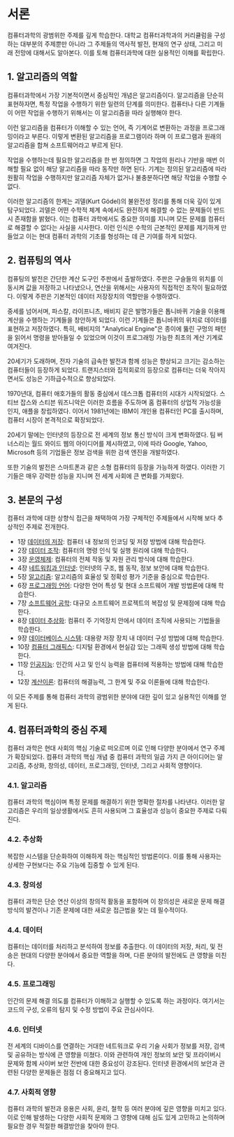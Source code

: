# **서론**
컴퓨터과학의 광범위한 주제를 깊게 학습한다. 대학교 컴퓨터과학과의 커리큘럼을 구성하는 대부분의 주제뿐만 아니라 그 주제들의 역사적 발전, 현재의 연구 상태, 그리고 미래 전망에 대해서도 알아본다. 이를 토해 컴퓨터과학에 대한 실용적인 이해를 확립한다.

## **1. 알고리즘의 역할**
컴퓨터과학에서 가장 기본적이면서 중심적인 개념은 알고리즘이다. 알고리즘을 단순히 표현하자면, 특정 작업을 수행하기 위한 일련의 단계를 의미한다. 컴퓨터나 다른 기계들이 어떤 작업을 수행하기 위해서는 이 알고리즘을 따라 실행해야 한다.

이런 알고리즘을 컴퓨터가 이해할 수 있는 언어, 즉 기계어로 변환하는 과정을 프로그래밍이라고 부른다. 이렇게 변환된 알고리즘을 프로그램이라 하며 이 프로그램과 원래의 알고리즘을 합쳐 소프트웨어라고 부르게 된다.

작업을 수행하는데 필요한 알고리즘을 한 번 정의하면 그 작업의 원리나 기반을 매번 이해할 필요 없이 해당 알고리즘을 따라 동작만 하면 된다. 기계는 정의된 알고리즘에 따라 원활히 작업을 수행하지만 알고리즘 자체가 없거나 불충분하다면 해당 작업을 수행할 수 없다.

이러한 알고리즘의 한계는 괴델(Kurt Gödel)의 불완전성 정리를 통해 더욱 깊이 있게 탐구되었다. 괴델은 어떤 수학적 체계 속에서도 완전하게 해결할 수 없는 문제들이 반드시 존재함을 밝혔다. 이는 컴퓨터 과학에서도 중요한 의미를 지니며 모든 문제를 컴퓨터로 해결할 수 없다는 사실을 시사한다. 이런 인식은 수학의 근본적인 문제를 제기하게 만들었고 이는 현대 컴퓨터 과학의 기초를 형성하는 데 큰 기여를 하게 되었다.

## **2. 컴퓨팅의 역사**
컴퓨팅의 발전은 간단한 계산 도구인 주판에서 출발하였다. 주판은 구슬들의 위치를 이동시켜 값을 저장하고 나타냈으나, 연산을 위해서는 사용자의 직접적인 조작이 필요하였다. 이렇게 주판은 기본적인 데이터 저장장치의 역할만을 수행하였다.

중세를 넘어서며, 파스칼, 라이프니츠, 배비지 같은 발명가들은 톱니바퀴 기술을 이용해 계산을 수행하는 기계들을 창안하게 되었다. 이런 기계들은 톱니바퀴의 위치로 데이터를 표현하고 저장하였다. 특히, 배비지의 "Analytical Engine"은 종이에 뚫린 구멍의 패턴을 읽어서 명령을 받아들일 수 있었으며 이것이 프로그래밍 가능한 최초의 계산 기계로 여겨진다.

20세기가 도래하며, 전자 기술의 급속한 발전과 함께 성능은 향상되고 크기는 감소하는 컴퓨터들이 등장하게 되었다. 트랜지스터와 집적회로의 등장으로 컴퓨터는 더욱 작아지면서도 성능은 기하급수적으로 향상되었다.

1970년대, 컴퓨터 애호가들의 활동 중심에서 데스크톱 컴퓨터의 시대가 시작되었다. 스티브 잡스와 스티븐 워즈니악은 이러한 흐름을 주도하며 홈 컴퓨터의 상업적 가능성을 인지, 애플을 창립하였다. 이어서 1981년에는 IBM이 개인용 컴퓨터인 PC를 출시하며, 컴퓨터 시장이 본격적으로 확장되었다.

20세기 말에는 인터넷의 등장으로 전 세계의 정보 통신 방식이 크게 변화하였다. 팀 버너스리는 월드 와이드 웹의 아이디어를 제시하였고, 이에 따라 Google, Yahoo, Microsoft 등의 기업들은 정보 검색을 위한 검색 엔진을 개발하였다.

또한 기술의 발전은 스마트폰과 같은 소형 컴퓨터의 등장을 가능하게 하였다. 이러한 기기들은 매우 강력한 성능을 지니며 전 세계 사회에 큰 변화를 가져왔다.

## **3. 본문의 구성**
컴퓨터 과학에 대한 상향식 접근을 채택하여 가장 구체적인 주제들에서 시작해 보다 추상적인 주제로 전개한다.

* 1장 [데이터의 저장](./01.%20데이터의%20저장.md): 컴퓨터 내 정보의 인코딩 및 저장 방법에 대해 학습한다.
* 2장 [데이터 조작](./02.%20데이터%20조작.md): 컴퓨터의 명령 인식 및 실행 원리에 대해 학습한다.
* 3장 [운영체제](./03.%20운영체제.md): 컴퓨터의 전체 작동 및 자원 관리 방식에 대해 학습한다.
* 4장 [네트워킹과 인터넷](./04.%20네트워킹과%20인터넷.md): 인터넷의 구조, 웹 동작, 정보 보안에 대해 학습한다.
* 5장 [알고리즘](./05.%20알고리즘.md): 알고리즘의 효율성 및 정확성 평가 기준을 중심으로 학습한다.
* 6장 [프로그래밍 언어](./06.%20프로그래밍%20언어.md): 다양한 언어 특성 및 현대 소프트웨어 개발 방법론에 대해 학습한다.
* 7장 [소프트웨어 공학](./07.%20소프트웨어%20공학.md): 대규모 소프트웨어 프로젝트의 복잡성 및 문제점에 대해 학습한다.
* 8장 [데이터 추상화](./08.%20데이터%20추상화.md): 컴퓨터 주 기억장치 안에서 데이터 조직에 사용되는 기법들을 학습한다.
* 9장 [데이터베이스 시스템](./09.%20데이터베이스%20시스템.md): 대용량 저장 장치 내 데이터 구성 방법에 대해 학습한다.
* 10장 [컴퓨터 그래픽스](./10.%20컴퓨터%20그래픽스.md): 디지털 환경에서 현실감 있는 그래픽 생성 방법에 대해 학습한다.
* 11장 [인공지능](./11.%20인공지능.md): 인간의 사고 및 인식 능력을 컴퓨터에 적용하는 방법에 대해 학습한다.
* 12장 [계산이론](./12.%20계산이론.md): 컴퓨터의 해결능력, 그 한계 및 주요 이론들에 대해 학습한다.

이 모든 주제를 통해 컴퓨터 과학의 광범위한 분야에 대한 깊이 있고 실용적인 이해를 얻게 된다.
## **4. 컴퓨터과학의 중심 주제**
컴퓨터 과학은 현대 사회의 핵심 기술로 떠오르며 이로 인해 다양한 분야에서 연구 주제가 확장되었다. 컴퓨터 과학의 핵심 개념 중 컴퓨터 과학의 일곱 가지 큰 아이디어는 알고리즘, 추상화, 창의성, 데이터, 프로그래밍, 인터넷, 그리고 사회적 영향이다.
### **4.1. 알고리즘**
컴퓨터 과학의 핵심이며 특정 문제를 해결하기 위한 명확한 절차를 나타낸다. 이러한 알고리즘은 우리의 일상생활에서도 흔히 사용되며 그 효율성과 성능이 중요한 주제로 다뤄진다.
### **4.2. 추상화**
복잡한 시스템을 단순화하여 이해하게 하는 핵심적인 방법론이다. 이를 통해 사용자는 상세한 구현보다는 주요 기능에 집중할 수 있게 된다.
### **4.3. 창의성**
컴퓨터 과학은 단순 연산 이상의 창의적 활동을 포함하며 이 창의성은 새로운 문제 해결 방식의 발견이나 기존 문제에 대한 새로운 접근법을 찾는 데 필수적이다.
### **4.4. 데이터**
컴퓨터는 데이터를 처리하고 분석하여 정보를 추출한다. 이 데이터의 저장, 처리, 및 전송은 현대의 다양한 분야에서 중요한 역할을 하며, 다른 분야의 발전에도 큰 영향을 미친다.
### **4.5. 프로그래밍**
인간의 문제 해결 의도를 컴퓨터가 이해하고 실행할 수 있도록 하는 과정이다. 여기서는 코드의 구성, 오류의 탐지 및 수정 방법이 주요 관심사이다.
### **4.6. 인터넷**
전 세계의 디바이스를 연결하는 거대한 네트워크로 우리 기술 사회가 정보를 저장, 검색 및 공유하는 방식에 큰 영향을 미쳤다. 이와 관련하여 개인 정보의 보안 및 프라이버시 문제와 함께 사이버 보안 전반에 대한 중요성이 강조된다. 인터넷 환경에서의 보안과 관련된 다양한 문제들은 점점 더 중요해지고 있다.
### **4.7. 사회적 영향**
컴퓨터 과학의 발전과 응용은 사회, 윤리, 철학 등 여러 분야에 깊은 영향을 미치고 있다. 이로 인해 발생하는 다양한 사회적 문제와 그 영향에 대해 심도 있게 고민하고 논의하며 필요한 경우 적절한 해결방안을 찾아야 한다.